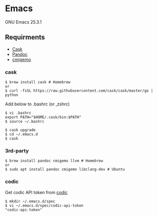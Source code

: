 # Emacs

GNU Emacs 25.3.1

## Requirments
- [Cask](https://github.com/cask/cask)
- [Pandoc](https://pandoc.org)
- [cmigemo](https://github.com/koron/cmigemo)

### cask

``` shell
$ brew install cask # Homebrew
or
$ curl -fsSL https://raw.githubusercontent.com/cask/cask/master/go | python
```

Add below to .bashrc (or ,zshrc)

``` .bashrc (or .zshrc)
$ vi .bashrc
export PATH="$HOME/.cask/bin:$PATH"
$ source ~/.bashrc
```

``` shell
$ cask upgrade
$ cd ~/.emacs.d
$ cask
```

### 3rd-party

``` shell
$ brew install pandoc cmigemo llvm # Homebrew
or
$ sudo apt install pandoc cmigemo libclang-dev # Ubuntu
```

### codic

Get codic API token from [codic](https://codic.jp/)

``` shell
$ mkdir ~/.emacs.d/spec
$ vi ~/.emacs.d/spec/codic-api-token
"codic-api-token"
```
